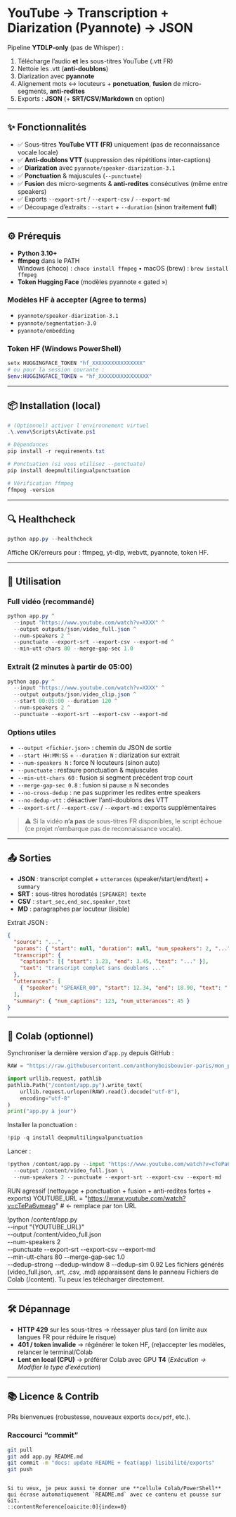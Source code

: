 
# YouTube → Transcription + Diarization (Pyannote) → JSON

Pipeline **YTDLP-only** (pas de Whisper) :
1) Télécharge l’audio **et** les sous-titres YouTube (.vtt FR)  
2) Nettoie les .vtt (**anti-doublons**)  
3) Diarization avec **pyannote**  
4) Alignement mots ↔ locuteurs + **ponctuation**, **fusion** de micro-segments, **anti-redites**  
5) Exports : **JSON** (+ **SRT/CSV/Markdown** en option)

---

## ✨ Fonctionnalités

- ✅ Sous-titres **YouTube VTT (FR)** uniquement (pas de reconnaissance vocale locale)
- ✅ **Anti-doublons VTT** (suppression des répétitions inter-captions)
- ✅ **Diarization** avec `pyannote/speaker-diarization-3.1`
- ✅ **Ponctuation** & majuscules (`--punctuate`)
- ✅ **Fusion** des micro-segments & **anti-redites** consécutives (même entre speakers)
- ✅ Exports `--export-srt` / `--export-csv` / `--export-md`
- ✅ Découpage d’extraits : `--start` + `--duration` (sinon traitement **full**)

---

## ⚙️ Prérequis

- **Python 3.10+**
- **ffmpeg** dans le PATH  
  Windows (choco) : `choco install ffmpeg` • macOS (brew) : `brew install ffmpeg`
- **Token Hugging Face** (modèles pyannote « gated »)

### Modèles HF à accepter (Agree to terms)

- `pyannote/speaker-diarization-3.1`
- `pyannote/segmentation-3.0`
- `pyannote/embedding`

### Token HF (Windows PowerShell)

```powershell
setx HUGGINGFACE_TOKEN "hf_XXXXXXXXXXXXXXXX"
# ou pour la session courante :
$env:HUGGINGFACE_TOKEN = "hf_XXXXXXXXXXXXXXXX"
````

---

## 📦 Installation (local)

```powershell
# (Optionnel) activer l'environnement virtuel
.\.venv\Scripts\Activate.ps1

# Dépendances
pip install -r requirements.txt

# Ponctuation (si vous utilisez --punctuate)
pip install deepmultilingualpunctuation

# Vérification ffmpeg
ffmpeg -version
```

---

## 🔍 Healthcheck

```powershell
python app.py --healthcheck
```

Affiche OK/erreurs pour : ffmpeg, yt-dlp, webvtt, pyannote, token HF.

---

## 🚀 Utilisation

### Full vidéo (recommandé)

```powershell
python app.py ^
  --input "https://www.youtube.com/watch?v=XXXX" ^
  --output outputs/json/video_full.json ^
  --num-speakers 2 ^
  --punctuate --export-srt --export-csv --export-md ^
  --min-utt-chars 80 --merge-gap-sec 1.0
```

### Extrait (2 minutes à partir de 05:00)

```powershell
python app.py ^
  --input "https://www.youtube.com/watch?v=XXXX" ^
  --output outputs/json/video_clip.json ^
  --start 00:05:00 --duration 120 ^
  --num-speakers 2 ^
  --punctuate --export-srt --export-csv --export-md
```

### Options utiles

* `--output <fichier.json>` : chemin du JSON de sortie
* `--start HH:MM:SS` + `--duration N` : diarization sur extrait
* `--num-speakers N` : force N locuteurs (sinon auto)
* `--punctuate` : restaure ponctuation & majuscules
* `--min-utt-chars 60` : fusion si segment précédent trop court
* `--merge-gap-sec 0.8` : fusion si pause ≤ N secondes
* `--no-cross-dedup` : ne pas supprimer les redites entre speakers
* `--no-dedup-vtt` : désactiver l’anti-doublons des VTT
* `--export-srt` / `--export-csv` / `--export-md` : exports supplémentaires

> ⚠️ Si la vidéo **n’a pas** de sous-titres FR disponibles, le script échoue (ce projet n’embarque pas de reconnaissance vocale).

---

## 📤 Sorties

* **JSON** : transcript complet + `utterances` (speaker/start/end/text) + `summary`
* **SRT** : sous-titres horodatés `[SPEAKER] texte`
* **CSV** : `start_sec,end_sec,speaker,text`
* **MD** : paragraphes par locuteur (lisible)

Extrait JSON :

```json
{
  "source": "...",
  "params": { "start": null, "duration": null, "num_speakers": 2, "...": "..." },
  "transcript": {
    "captions": [{ "start": 1.23, "end": 3.45, "text": "..." }],
    "text": "transcript complet sans doublons ..."
  },
  "utterances": [
    { "speaker": "SPEAKER_00", "start": 12.34, "end": 18.90, "text": "..." }
  ],
  "summary": { "num_captions": 123, "num_utterances": 45 }
}
```

---

## 🧪 Colab (optionnel)

Synchroniser la dernière version d’`app.py` depuis GitHub :

```python
RAW = "https://raw.githubusercontent.com/anthonyboisbouvier-paris/mon_projet_politique/main/app.py"

import urllib.request, pathlib
pathlib.Path("/content/app.py").write_text(
    urllib.request.urlopen(RAW).read().decode("utf-8"),
    encoding="utf-8"
)
print("app.py à jour")
```

Installer la ponctuation :

```python
!pip -q install deepmultilingualpunctuation
```

Lancer :

```python
!python /content/app.py --input "https://www.youtube.com/watch?v=cTePa6vmeag" \
  --output /content/video_full.json \
  --num-speakers 2 --punctuate --export-srt --export-csv --export-md
```

RUN agressif (nettoyage + ponctuation + fusion + anti-redites fortes + exports)
YOUTUBE_URL = "https://www.youtube.com/watch?v=cTePa6vmeag"  # ← remplace par ton URL

!python /content/app.py \
  --input "{YOUTUBE_URL}" \
  --output /content/video_full.json \
  --num-speakers 2 \
  --punctuate --export-srt --export-csv --export-md \
  --min-utt-chars 80 --merge-gap-sec 1.0 \
  --dedup-strong --dedup-window 8 --dedup-sim 0.92
Les fichiers générés (video_full.json, .srt, .csv, .md) apparaissent dans le panneau Fichiers de Colab (/content). Tu peux les télécharger directement.

---

## 🛠️ Dépannage

* **HTTP 429** sur les sous-titres → réessayer plus tard (on limite aux langues FR pour réduire le risque)
* **401 / token invalide** → régénérer le token HF, (re)accepter les modèles, relancer le terminal/Colab
* **Lent en local (CPU)** → préférer Colab avec GPU **T4** (*Exécution → Modifier le type d’exécution*)

---

## 📚 Licence & Contrib

PRs bienvenues (robustesse, nouveaux exports `docx/pdf`, etc.).

### Raccourci “commit”

```bash
git pull
git add app.py README.md
git commit -m "docs: update README + feat(app) lisibilité/exports"
git push
```

```

Si tu veux, je peux aussi te donner une **cellule Colab/PowerShell** qui écrase automatiquement `README.md` avec ce contenu et pousse sur Git.
::contentReference[oaicite:0]{index=0}
```
